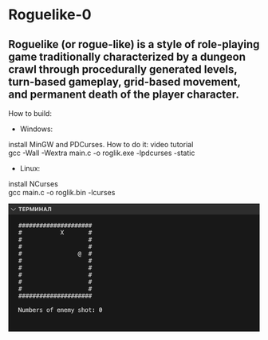 # Roguelike-0

Roguelike (or rogue-like) is a style of role-playing game traditionally characterized by a dungeon crawl through procedurally generated levels, turn-based gameplay, grid-based movement, and permanent death of the player character.  
--

How to build:

- Windows:

install MinGW and PDCurses. How to do it: video tutorial  
gcc -Wall -Wextra main.c -o roglik.exe -lpdcurses -static

- Linux:

install NCurses  
gcc main.c -o roglik.bin -lcurses

![START_WINDOWS_TERMINAL_GAME](./image/start_game.png)
